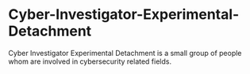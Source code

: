 # Cyber-Investigator-Experimental-Detachment
Cyber Investigator Experimental Detachment is a small group of people whom are involved in cybersecurity related fields. 

